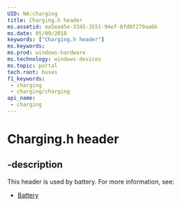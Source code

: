 ```yaml
---
UID: NA:charging
title: Charging.h header
ms.assetid: ea5ea45e-3345-3551-94ef-8fd0f279aa6b
ms.date: 05/09/2018
keywords: ["Charging.h header"]
ms.keywords: 
ms.prod: windows-hardware
ms.technology: windows-devices
ms.topic: portal
tech.root: buses
f1_keywords:
 - charging
 - charging/charging
api_name:
 - charging
---
```


# Charging.h header


## -description

This header is used by battery. For more information, see:

- [Battery](../_battery/index.md)

